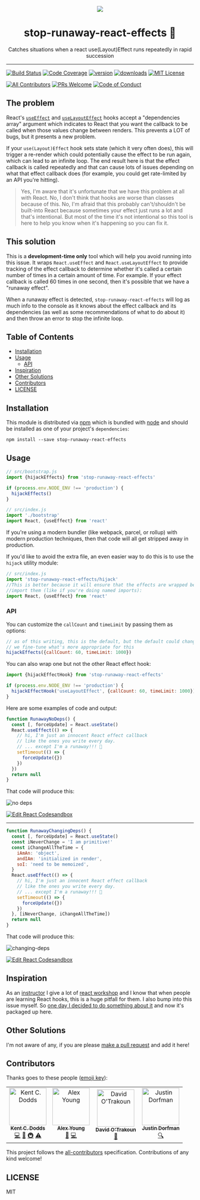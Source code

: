 <p align="center">
<a href="https://codefund.io/properties/496/visit-sponsor">
<img src="https://codefund.io/properties/496/sponsor" />
</a>
</p>

<div align="center">
<h1>stop-runaway-react-effects 🏃</h1>

<p>Catches situations when a react use(Layout)Effect runs repeatedly in rapid
succession</p>

</div>

<hr />

[![Build Status][build-badge]][build]
[![Code Coverage][coverage-badge]][coverage]
[![version][version-badge]][package] [![downloads][downloads-badge]][npmtrends]
[![MIT License][license-badge]][license]

[![All Contributors](https://img.shields.io/badge/all_contributors-4-orange.svg?style=flat-square)](#contributors)
[![PRs Welcome][prs-badge]][prs] [![Code of Conduct][coc-badge]][coc]

## The problem

React's [`useEffect`](https://reactjs.org/docs/hooks-reference.html#useeffect)
and
[`useLayoutEffect`](https://reactjs.org/docs/hooks-reference.html#uselayouteffect)
hooks accept a "dependencies array" argument which indicates to React that you
want the callback to be called when those values change between renders. This
prevents a LOT of bugs, but it presents a new problem.

If your `use(Layout)Effect` hook sets state (which it very often does), this
will trigger a re-render which could potentially cause the effect to be run
again, which can lead to an infinite loop. The end result here is that the
effect callback is called repeatedly and that can cause lots of issues depending
on what that effect callback does (for example, you could get rate-limited by an
API you're hitting).

> Yes, I'm aware that it's unfortunate that we have this problem at all with
> React. No, I don't think that hooks are worse than classes because of this.
> No, I'm afraid that this probably can't/shouldn't be built-into React because
> sometimes your effect just runs a lot and that's intentional. But most of the
> time it's not intentional so this tool is here to help you know when it's
> happening so you can fix it.

## This solution

This is a **development-time only** tool which will help you avoid running into
this issue. It wraps `React.useEffect` and `React.useLayoutEffect` to provide
tracking of the effect callback to determine whether it's called a certain
number of times in a certain amount of time. For example. If your effect
callback is called 60 times in one second, then it's possible that we have a
"runaway effect".

When a runaway effect is detected, `stop-runaway-react-effects` will log as much
info to the console as it knows about the effect callback and its dependencies
(as well as some recommendations of what to do about it) and then throw an error
to stop the infinite loop.

## Table of Contents

<!-- START doctoc generated TOC please keep comment here to allow auto update -->
<!-- DON'T EDIT THIS SECTION, INSTEAD RE-RUN doctoc TO UPDATE -->

- [Installation](#installation)
- [Usage](#usage)
  - [API](#api)
- [Inspiration](#inspiration)
- [Other Solutions](#other-solutions)
- [Contributors](#contributors)
- [LICENSE](#license)

<!-- END doctoc generated TOC please keep comment here to allow auto update -->

## Installation

This module is distributed via [npm][npm] which is bundled with [node][node] and
should be installed as one of your project's `dependencies`:

```
npm install --save stop-runaway-react-effects
```

## Usage

```javascript
// src/bootstrap.js
import {hijackEffects} from 'stop-runaway-react-effects'

if (process.env.NODE_ENV !== 'production') {
  hijackEffects()
}

// src/index.js
import './bootstrap'
import React, {useEffect} from 'react'
```

If you're using a modern bundler (like webpack, parcel, or rollup) with modern
production techniques, then that code will all get stripped away in production.

If you'd like to avoid the extra file, an even easier way to do this is to use
the `hijack` utility module:

```javascript
// src/index.js
import 'stop-runaway-react-effects/hijack'
//This is better because it will ensure that the effects are wrapped before you
//import them (like if you're doing named imports):
import React, {useEffect} from 'react'
```

### API

You can customize the `callCount` and `timeLimit` by passing them as options:

```javascript
// as of this writing, this is the default, but the default could change as
// we fine-tune what's more appropriate for this
hijackEffects({callCount: 60, timeLimit: 1000})
```

You can also wrap one but not the other React effect hook:

```javascript
import {hijackEffectHook} from 'stop-runaway-react-effects'

if (process.env.NODE_ENV !== 'production') {
  hijackEffectHook('useLayoutEffect', {callCount: 60, timeLimit: 1000})
}
```

Here are some examples of code and output:

```javascript
function RunawayNoDeps() {
  const [, forceUpdate] = React.useState()
  React.useEffect(() => {
    // hi, I'm just an innocent React effect callback
    // like the ones you write every day.
    // ... except I'm a runaway!!! 🏃
    setTimeout(() => {
      forceUpdate({})
    })
  })
  return null
}
```

That code will produce this:

![no deps](https://raw.githubusercontent.com/kentcdodds/stop-runaway-react-effects/master/other/no-deps.png)

[![Edit React Codesandbox](https://codesandbox.io/static/img/play-codesandbox.svg)](https://codesandbox.io/s/react-codesandbox-jf2nk?fontsize=14)

---

```javascript
function RunawayChangingDeps() {
  const [, forceUpdate] = React.useState()
  const iNeverChange = 'I am primitive!'
  const iChangeAllTheTime = {
    iAmAn: 'object',
    andIAm: 'initialized in render',
    soI: 'need to be memoized',
  }
  React.useEffect(() => {
    // hi, I'm just an innocent React effect callback
    // like the ones you write every day.
    // ... except I'm a runaway!!! 🏃
    setTimeout(() => {
      forceUpdate({})
    })
  }, [iNeverChange, iChangeAllTheTime])
  return null
}
```

That code will produce this:

![changing-deps](https://raw.githubusercontent.com/kentcdodds/stop-runaway-react-effects/master/other/changing-deps.png)

[![Edit React Codesandbox](https://codesandbox.io/static/img/play-codesandbox.svg)](https://codesandbox.io/s/react-codesandbox-xd8m9?fontsize=14)

## Inspiration

As an [instructor](https://kentcdodds.com) I give a lot of
[react workshop](https://kentcdodds.com/workshops) and I know that when people
are learning React hooks, this is a huge pitfall for them. I also bump into this
issue myself. So
[one day I decided to do something about it](https://twitter.com/kentcdodds/status/1125876615177629696)
and now it's packaged up here.

## Other Solutions

I'm not aware of any, if you are please [make a pull request][prs] and add it
here!

## Contributors

Thanks goes to these people ([emoji key][emojis]):

<!-- ALL-CONTRIBUTORS-LIST:START - Do not remove or modify this section -->
<!-- prettier-ignore -->
<table>
  <tr>
    <td align="center"><a href="https://kentcdodds.com"><img src="https://avatars.githubusercontent.com/u/1500684?v=3" width="100px;" alt="Kent C. Dodds"/><br /><sub><b>Kent C. Dodds</b></sub></a><br /><a href="https://github.com/kentcdodds/stop-runaway-react-effects/commits?author=kentcdodds" title="Code">💻</a> <a href="https://github.com/kentcdodds/stop-runaway-react-effects/commits?author=kentcdodds" title="Documentation">📖</a> <a href="#infra-kentcdodds" title="Infrastructure (Hosting, Build-Tools, etc)">🚇</a> <a href="https://github.com/kentcdodds/stop-runaway-react-effects/commits?author=kentcdodds" title="Tests">⚠️</a></td>
    <td align="center"><a href="https://github.com/foray1010"><img src="https://avatars3.githubusercontent.com/u/3212221?v=4" width="100px;" alt="Alex Young"/><br /><sub><b>Alex Young</b></sub></a><br /><a href="https://github.com/kentcdodds/stop-runaway-react-effects/commits?author=foray1010" title="Documentation">📖</a> <a href="https://github.com/kentcdodds/stop-runaway-react-effects/commits?author=foray1010" title="Code">💻</a></td>
    <td align="center"><a href="https://www.davidosomething.com/"><img src="https://avatars3.githubusercontent.com/u/609213?v=4" width="100px;" alt="David O'Trakoun"/><br /><sub><b>David O'Trakoun</b></sub></a><br /><a href="https://github.com/kentcdodds/stop-runaway-react-effects/commits?author=davidosomething" title="Documentation">📖</a></td>
    <td align="center"><a href="https://stackshare.io/jdorfman/decisions"><img src="https://avatars1.githubusercontent.com/u/398230?v=4" width="100px;" alt="Justin Dorfman"/><br /><sub><b>Justin Dorfman</b></sub></a><br /><a href="#fundingFinding-jdorfman" title="Funding Finding">🔍</a></td>
  </tr>
</table>

<!-- ALL-CONTRIBUTORS-LIST:END -->

This project follows the [all-contributors][all-contributors] specification.
Contributions of any kind welcome!

## LICENSE

MIT

[npm]: https://www.npmjs.com/
[node]: https://nodejs.org
[build-badge]:
  https://img.shields.io/travis/kentcdodds/stop-runaway-react-effects.svg?style=flat-square
[build]: https://travis-ci.org/kentcdodds/stop-runaway-react-effects
[coverage-badge]:
  https://img.shields.io/codecov/c/github/kentcdodds/stop-runaway-react-effects.svg?style=flat-square
[coverage]: https://codecov.io/github/kentcdodds/stop-runaway-react-effects
[version-badge]:
  https://img.shields.io/npm/v/stop-runaway-react-effects.svg?style=flat-square
[package]: https://www.npmjs.com/package/stop-runaway-react-effects
[downloads-badge]:
  https://img.shields.io/npm/dm/stop-runaway-react-effects.svg?style=flat-square
[npmtrends]: http://www.npmtrends.com/stop-runaway-react-effects
[license-badge]:
  https://img.shields.io/npm/l/stop-runaway-react-effects.svg?style=flat-square
[license]:
  https://github.com/kentcdodds/stop-runaway-react-effects/blob/master/LICENSE
[prs-badge]:
  https://img.shields.io/badge/PRs-welcome-brightgreen.svg?style=flat-square
[prs]: http://makeapullrequest.com
[donate-badge]:
  https://img.shields.io/badge/$-support-green.svg?style=flat-square
[coc-badge]:
  https://img.shields.io/badge/code%20of-conduct-ff69b4.svg?style=flat-square
[coc]:
  https://github.com/kentcdodds/stop-runaway-react-effects/blob/master/other/CODE_OF_CONDUCT.md
[emojis]: https://github.com/kentcdodds/all-contributors#emoji-key
[all-contributors]: https://github.com/kentcdodds/all-contributors
